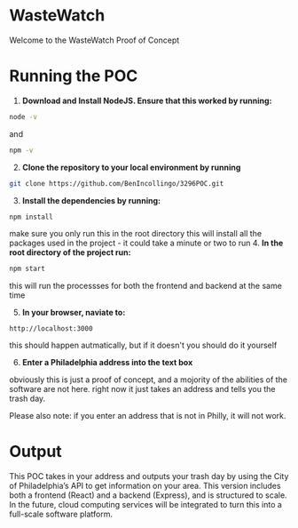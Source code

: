 # WasteWatch
Welcome to the WasteWatch Proof of Concept

# Running the POC
1. **Download and Install NodeJS.  Ensure that this worked by running:**
```bash
node -v
```
and 
```bash
npm -v
```
2. **Clone the repository to your local environment by running**
```bash
git clone https://github.com/BenIncollingo/3296POC.git
```
3. **Install the dependencies by running:**
```bash 
npm install
```
make sure you only run this in the root directory
this will install all the packages used in the project - it could take a minute or two to run
4. **In the root directory of the project run:**
```bash
npm start
```
this will run the processses for both the frontend and backend at the same time

5. **In your browser, naviate to:**
```url
http://localhost:3000
```
this should happen autmatically, but if it doesn't you should do it yourself

6. **Enter a Philadelphia address into the text box**

obviously this is just a proof of concept, and a mojority of the abilities of the software are not here.  right now it just takes an address and tells you the trash day.

Please also note: if you enter an address that is not in Philly, it will not work.

# Output
This POC takes in your address and outputs your trash day by using the City of Philadelphia’s API to get information on your area. This version includes both a frontend (React) and a backend (Express), and is structured to scale. In the future, cloud computing services will be integrated to turn this into a full-scale software platform.